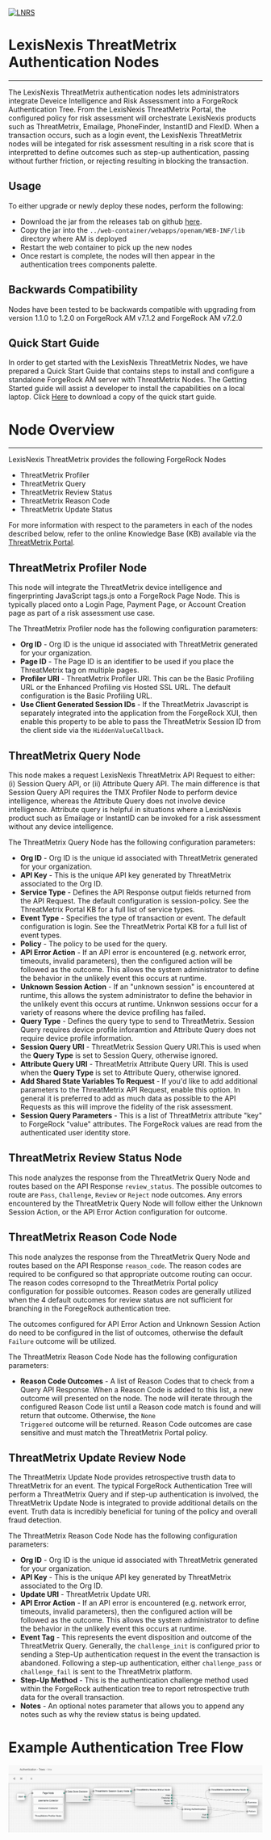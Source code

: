 [![LNRS](https://risk.lexisnexis.com/Areas/LNRS/img/logo.png)](https://risk.lexisnexis.com/threatmetrix)
# LexisNexis ThreatMetrix Authentication Nodes

---

The LexisNexis ThreatMetrix authentication nodes lets administrators integrate Deveice Intelligence
and Risk Assessment into a ForgeRock Authentication Tree. From the LexisNexis ThreatMetrix Portal, the
configured policy for risk assessment will orchestrate LexisNexis products such as ThreatMetrix, Emailage, 
PhoneFinder, InstantID and FlexID.  When a transaction occurs, such as a login event, the LexisNexis 
ThreatMetrix nodes will be integated for risk assessment resulting in a risk score that is interpretted
to define outcomes such as step-up authentication, passing without further friction, or rejecting 
resulting in blocking the transaction.


## Usage
To either upgrade or newly deploy these nodes, perform the following:
- Download the jar from the releases tab on github [here](https://github.com/ForgeRock/ThreatMetrix-Auth-Nodes/releases/tag/1.1.0). 
- Copy the jar into the `../web-container/webapps/openam/WEB-INF/lib` directory where AM is 
deployed
- Restart the web container to pick up the new nodes
- Once restart is complete, the nodes will then appear in the authentication trees components palette.

## Backwards Compatibility
Nodes have been tested to be backwards compatible with upgrading from version 1.1.0 to 1.2.0 on ForgeRock AM v7.1.2 and ForgeRock AM v7.2.0

## Quick Start Guide
In order to get started with the LexisNexis ThreatMetrix Nodes, we have prepared a Quick Start Guide that contains steps to install and configure a standalone ForgeRock AM server with ThreatMetrix Nodes. The Getting Started guide will assist a developer to install the capabilities on a local laptop. Click [Here](./docs/FGRK-LNRS-TMX-AuthNodes-Getting-Started-Guide.pdf) to download a copy of the quick start guide.

# Node Overview

---

LexisNexis ThreatMetrix provides the following ForgeRock Nodes
- ThreatMetrix Profiler
- ThreatMetrix Query
- ThreatMetrix Review Status
- ThreatMetrix Reason Code
- ThreatMetrix Update Status

For more information with respect to the parameters in each of the nodes described below, refer to the online Knowledge Base (KB) available via the [ThreatMetrix Portal](https://portal.threatmetrix.com).

## ThreatMetrix Profiler Node
This node will integrate the ThreatMetrix device intelligence and fingerprinting JavaScript tags.js onto a ForgeRock Page Node. This is typically placed onto a Login Page, Payment Page, or Account Creation page as part of a risk assessment use case.

The ThreatMetrix Profiler node has the following configuration parameters:
* **Org ID** - Org ID is the unique id associated with ThreatMetrix generated for your organization.
* **Page ID** - The Page ID is an identifier to be used if you place the ThreatMetrix tag on multiple pages.
* **Profiler URI** - ThreatMetrix Profiler URI. This can be the Basic Profiling URL or the Enhanced Profiling vis Hosted SSL URL. The default configuration is the Basic Profiling URL.
* **Use Client Generated Session IDs** - If the ThreatMetrix Javascript is separately integrated into the application
 from the ForgeRock XUI, then enable this property to be able to pass the ThreatMetrix Session ID from the client
  side via the <code>HiddenValueCallback</code>.

## ThreatMetrix Query Node
This node makes a request LexisNexis ThreatMetrix API Request to either: (i) Session Query API, or (ii) Attribute Query API.  The main difference is that Session Query API requires the TMX Profiler Node to perform device intelligence, whereas the Attribute Query does not involve device intelligence.  Attribute query is helpful in situations where a LexisNexis product such as Emailage or InstantID can be invoked for a risk assessment without any device intelligence.

The ThreatMetrix Query Node has the following configuration parameters:
* **Org ID** - Org ID is the unique id associated with ThreatMetrix generated for your organization.
* **API Key** - This is the unique API key generated by ThreatMetrix associated to the Org ID.
* **Service Type** - Defines the API Response output fields returned from the API Request. The default configuration is session-policy. See the ThreatMetrix Portal KB for a full list of service types.
* **Event Type** - Specifies the type of transaction or event. The default configuration is login. See the ThreatMetrix Portal KB for a full list of event types.
* **Policy** - The policy to be used for the query. 
* **API Error Action** - If an API error is encountered (e.g. network error, timeouts, invalid parameters), then the configured action will be followed as the outcome. This allows the system administrator to define the behavior in the unlikely event this occurs at runtime.
* **Unknown Session Action** - If an "unknown session" is encountered at runtime, this allows the system administrator to define the behavior in the unlikely event this occurs at runtime. Unknwon sessions occur for a variety of reasons where the device profiling has failed. 
* **Query Type** - Defines the query type to send to ThreatMetrix. Session Query requires device profile inforamtion and Attribute Query does not require device profile information.
* **Session Query URI** - ThreatMetrix Session Query URI.This is used when the **Query Type** is set to Session Query, otherwise ignored.
* **Attribute Query URI** - ThreatMetrix Attribute Query URI. This is used when the **Query Type** is set to Attribute Query, otherwise ignored.
* **Add Shared State Variables To Request** - If you'd like to add additional parameters to the ThreatMetrix API Request, enable this option. In general it is preferred to add as much data as possible to the API Requests as this will improve the fidelity of the risk assessment.
* **Session Query Parameters** -  This is a list of ThreatMetrix attribute "key" to ForgeRock "value" attributes. The ForgeRock values are read from the authenticated user identity store.

## ThreatMetrix Review Status Node
This node analyzes the response from the ThreatMetrix Query Node and routes based on the API Response <code>review_status</code>.  The possible outcomes to route are <code>Pass</code>, <code>Challenge</code>, <code>Review</code> or <code>Reject</code> node outcomes.  Any errors encountered by the ThreatMetrix Query Node will follow either the Unknown Session Action, or the API Error Action configuration for outcome.
 
## ThreatMetrix Reason Code Node
This node analyzes the response from the ThreatMetrix Query Node and routes based on the API Response <code>reason_code</code>. The reason codes are required to be configured so that appropriate outcome routing can occur. The reason codes corresopnd to the ThreatMetrix Portal policy configuration for possible outcomes. Reason codes are generally utilized when the 4 default outcomes for review status are not sufficient for branching in the ForegeRock authentication tree.
 
The outcomes configured for API Error Action and Unknown Session Action do need to be configured in the list of outcomes, otherwise the default <code>Failure</code> outcome will be utilized.

The ThreatMetrix Reason Code Node has the following configuration parameters:
* **Reason Code Outcomes** - A list of Reason Codes that to check from a Query API Response. When a Reason Code is added to this list, a new outcome will presented on the node. The node will iterate through the configured Reason Code list until a Reason code match is found and will return that outcome. Otherwise, the <code>None Triggered</code> outcome will be returned. Reason Code outcomes are case sensitive and must match the ThreatMetrix Portal policy.
 
## ThreatMetrix Update Review Node
The ThreatMetrix Update Node provides retrospective trusth data to ThreatMetrix for an event. The typical ForgeRock Authentication Tree will perform a ThreatMetrix Query and if step-up authentication is involved, the ThreatMetrix Update Node is integrated to provide additional details on the event. Truth data is incredibly beneficial for tuning of the policy and overall fraud detection.

The ThreatMetrix Reason Code Node has the following configuration parameters:
* **Org ID** - Org ID is the unique id associated with ThreatMetrix generated for your organization.
* **API Key** - This is the unique API key generated by ThreatMetrix associated to the Org ID.
* **Update URI** - ThreatMetrix Update URI.
* **API Error Action** - If an API error is encountered (e.g. network error, timeouts, invalid parameters), then the configured action will be followed as the outcome. This allows the system administrator to define the behavior in the unlikely event this occurs at runtime.
* **Event Tag** - This represents the event disposition and outcome of the ThreatMetrix Query. Generally, the <code>challenge_init</code> is configured prior to sending a Step-Up authentication request in the event the transaction is abandoned. Following a step-up authentication, either <code>challenge_pass</code> or <code>challenge_fail</code> is sent to the ThreatMetrix platform.
* **Step-Up Method** - This is the authentication challenge method used within the ForgeRock authentication tree to report retrospective truth data for the overall transaction. 
* **Notes** - An optional notes parameter that allows you to append any notes such as why the review status is being updated.

# Example Authentication Tree Flow
 
![SAML_TREE](./images/threatmetrix_flow.png)
